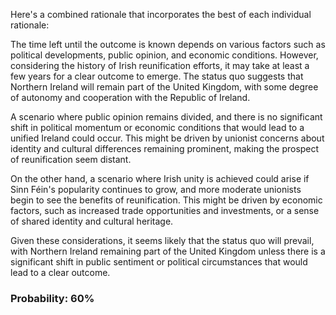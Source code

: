 Here's a combined rationale that incorporates the best of each individual rationale:

The time left until the outcome is known depends on various factors such as political developments, public opinion, and economic conditions. However, considering the history of Irish reunification efforts, it may take at least a few years for a clear outcome to emerge. The status quo suggests that Northern Ireland will remain part of the United Kingdom, with some degree of autonomy and cooperation with the Republic of Ireland.

A scenario where public opinion remains divided, and there is no significant shift in political momentum or economic conditions that would lead to a unified Ireland could occur. This might be driven by unionist concerns about identity and cultural differences remaining prominent, making the prospect of reunification seem distant.

On the other hand, a scenario where Irish unity is achieved could arise if Sinn Féin's popularity continues to grow, and more moderate unionists begin to see the benefits of reunification. This might be driven by economic factors, such as increased trade opportunities and investments, or a sense of shared identity and cultural heritage.

Given these considerations, it seems likely that the status quo will prevail, with Northern Ireland remaining part of the United Kingdom unless there is a significant shift in public sentiment or political circumstances that would lead to a clear outcome.

### Probability: 60%